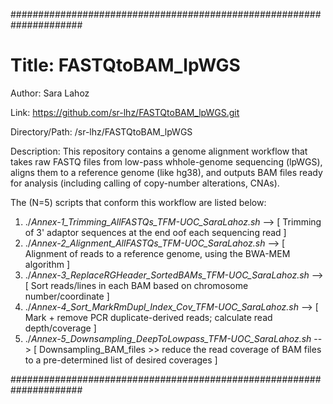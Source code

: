 #####################################################################

# Title: FASTQtoBAM_lpWGS

Author: Sara Lahoz

Link: https://github.com/sr-lhz/FASTQtoBAM_lpWGS.git

Directory/Path: /sr-lhz/FASTQtoBAM_lpWGS

Description: This repository contains a genome alignment workflow that takes raw FASTQ files from low-pass whhole-genome sequencing (lpWGS), aligns them to a reference genome (like hg38), and outputs BAM files ready for analysis (including calling of copy-number alterations, CNAs).

The (N=5) scripts that conform this workflow are listed below:
1. ./*Annex-1_Trimming_AllFASTQs_TFM-UOC_SaraLahoz.sh*  -->  [ Trimming of 3' adaptor sequences at the end oof each sequencing read ]
2. ./*Annex-2_Alignment_AllFASTQs_TFM-UOC_SaraLahoz.sh*  -->  [ Alignment of reads to a reference genome, using the BWA-MEM algorithm ]
3. ./*Annex-3_ReplaceRGHeader_SortedBAMs_TFM-UOC_SaraLahoz.sh*  -->  [ Sort reads/lines in each BAM based on chromosome number/coordinate ]
4. ./*Annex-4_Sort_MarkRmDupl_Index_Cov_TFM-UOC_SaraLahoz.sh*  -->  [ Mark + remove PCR duplicate-derived reads; calculate read depth/coverage ]
5. ./*Annex-5_Downsampling_DeepToLowpass_TFM-UOC_SaraLahoz.sh*  -->  [ Downsampling_BAM_files >> reduce the read coverage of BAM files to a pre-determined list of desired coverages ]
   
#####################################################################
